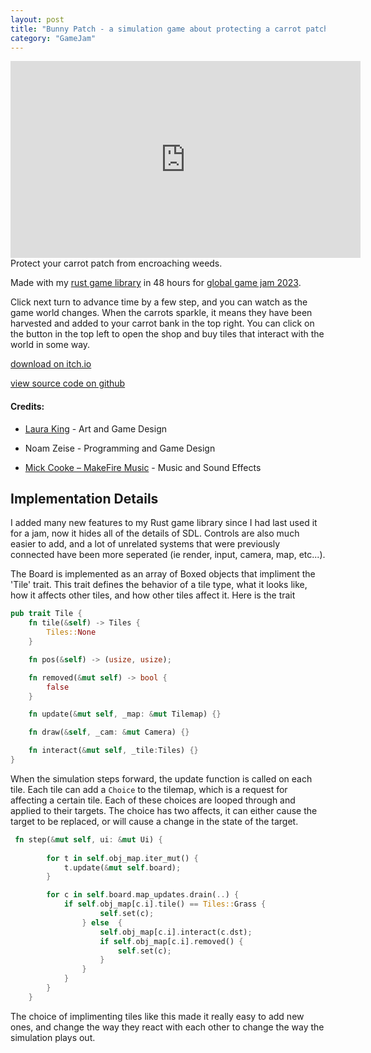 ```yaml
---
layout: post
title: "Bunny Patch - a simulation game about protecting a carrot patch"
category: "GameJam"
---
```


<iframe width="560" height="315" src="https://www.youtube.com/embed/fmegaXGNcH4" title="YouTube video player" frameborder="0" allow="accelerometer; autoplay; clipboard-write; encrypted-media; gyroscope; picture-in-picture; web-share" allowfullscreen></iframe>
Protect your carrot patch from encroaching weeds.

Made with my [rust game library](https://github.com/NoamZeise/sdl2-rs-game-template) in 48 hours for [global game jam 2023](https://globalgamejam.org/2023/games/bunnypatch-0).

<!-- more -->

Click next turn to advance time by a few step, and you can watch as the game world changes. When the carrots sparkle, it means they have been harvested and added to your carrot bank in the top right. You can click on the button in the top left to open the shop and buy tiles that interact with the world in some way.


[download on itch.io](https://noamzeise.itch.io/bunnypatch)

[view source code on github](https://github.com/NoamZeise/BunnyPatch)

#### Credits:
* [Laura King](https://gerbzies.itch.io/) - Art and Game Design

* Noam Zeise - Programming and Game Design

* [Mick Cooke – MakeFire Music](https://youtube.com/channel/UCs75GjfGdtTS-CekMJOGICA) - Music and Sound Effects  


## Implementation Details

I added many new features to my Rust game library since I had last used it for a jam, now it hides 
all of the details of SDL. Controls are also much easier to add, and a lot of unrelated systems that were previously connected have been more seperated (ie render, input, camera, map, etc...). 

The Board is implemented as an array of Boxed objects that impliment the 'Tile' trait. This trait
defines the behavior of a tile type, what it looks like, how it affects other tiles, and how other tiles affect it. Here is the trait 

```Rust
pub trait Tile {
    fn tile(&self) -> Tiles {
        Tiles::None
    }

    fn pos(&self) -> (usize, usize);

    fn removed(&mut self) -> bool {
        false
	}

    fn update(&mut self, _map: &mut Tilemap) {}

    fn draw(&self, _cam: &mut Camera) {}

    fn interact(&mut self, _tile:Tiles) {}
}
```

When the simulation steps forward, the update function is called on each tile. Each tile can
add a `Choice` to the tilemap, which is a request for affecting a certain tile. Each of these
choices are looped through and applied to their targets. The choice has two affects, it can
either cause the target to be replaced, or will cause a change in the state of the target.

```Rust
 fn step(&mut self, ui: &mut Ui) {
 
        for t in self.obj_map.iter_mut() {
            t.update(&mut self.board);
        }

        for c in self.board.map_updates.drain(..) {
            if self.obj_map[c.i].tile() == Tiles::Grass {
                    self.set(c);
                } else  {
                    self.obj_map[c.i].interact(c.dst);
                    if self.obj_map[c.i].removed() {
                        self.set(c);
                    }
                }
            }
        }
    }
```

The choice of implimenting tiles like this made it really easy to add new ones, and change
the way they react with each other to change the way the simulation plays out.
